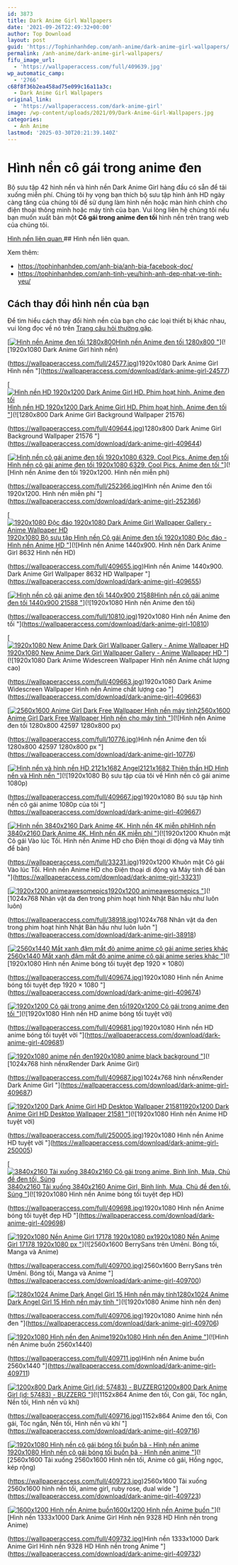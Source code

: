```yaml
---
id: 3873
title: Dark Anime Girl Wallpapers
date: '2021-09-26T22:49:32+00:00'
author: Top Download
layout: post
guid: 'https://Tophinhanhdep.com/anh-anime/dark-anime-girl-wallpapers/'
permalink: /anh-anime/dark-anime-girl-wallpapers/
fifu_image_url:
  - 'https://wallpaperaccess.com/full/409639.jpg'
wp_automatic_camp:
  - '2766'
c68f8f36b2ea458ad75e099c16a11a3c:
  - Dark Anime Girl Wallpapers
original_link:
  - 'https://wallpaperaccess.com/dark-anime-girl'
image: /wp-content/uploads/2021/09/Dark-Anime-Girl-Wallpapers.jpg
categories:
  - Ảnh Anime
lastmod: '2025-03-30T20:21:39.140Z'
---
```

# Hình nền cô gái trong anime đen

Bộ sưu tập 42 hình nền và hình nền Dark Anime Girl hàng đầu có sẵn để tải xuống miễn phí. Chúng tôi hy vọng bạn thích bộ sưu tập hình ảnh HD ngày càng tăng của chúng tôi để sử dụng làm hình nền hoặc màn hình chính cho điện thoại thông minh hoặc máy tính của bạn. Vui lòng liên hệ chúng tôi nếu bạn muốn xuất bản một **Cô gái trong anime đen tối** hình nền trên trang web của chúng tôi.

[Hình nền liên quan ](#related) ## Hình nền liên quan.

   
 Xem thêm:

   
- <https://tophinhanhdep.com/anh-bia/anh-bia-facebook-doc/>
- <https://tophinhanhdep.com/anh-tinh-yeu/hinh-anh-dep-nhat-ve-tinh-yeu/>

## Cách thay đổi hình nền của bạn

Để tìm hiểu cách thay đổi hình nền của bạn cho các loại thiết bị khác nhau, vui lòng đọc về nó trên [Trang câu hỏi thường gặp](https://tophinhanhdep.com/faq/).

  
[[![Hình nền Anime đen tối 1280x800](https://wallpaperaccess.com/full/409639.jpg)Hình nền Anime đen tối 1280x800 "](https://wallpaperaccess.com/download/dark-anime-girl-409639)](![1920x1080 Dark Anime Girl hình nền)

(https://wallpaperaccess.com/full/24577.jpg)1920x1080 Dark Anime Girl Hình nền "](https://wallpaperaccess.com/download/dark-anime-girl-24577)

[[![Hình nền HD 1920x1200 Dark Anime Girl HD.  Phim hoạt hình.  Anime đen tối](https://wallpaperaccess.com/full/324808.jpg)Hình nền HD 1920x1200 Dark Anime Girl HD. Phim hoạt hình. Anime đen tối "](https://wallpaperaccess.com/download/dark-anime-girl-324808)](![1280x800 Dark Anime Girl Background Wallpaper 21576)

(https://wallpaperaccess.com/full/409644.jpg)1280x800 Dark Anime Girl Background Wallpaper 21576 "](https://wallpaperaccess.com/download/dark-anime-girl-409644)

[[![Hình nền cô gái anime đen tối 1920x1080 6329. Cool Pics.  Anime đen tối](https://wallpaperaccess.com/full/409646.jpg)Hình nền cô gái anime đen tối 1920x1080 6329. Cool Pics. Anime đen tối "](https://wallpaperaccess.com/download/dark-anime-girl-409646)](![Hình nền Anime đen tối 1920x1200.  Hình nền miễn phí)

(https://wallpaperaccess.com/full/252366.jpg)Hình nền Anime đen tối 1920x1200. Hình nền miễn phí "](https://wallpaperaccess.com/download/dark-anime-girl-252366)

[[![1920x1080 Độc đáo 1920x1080 Dark Anime Girl Wallpaper Gallery - Anime Wallpaper HD](https://wallpaperaccess.com/full/409649.jpg)1920x1080 Bộ sưu tập Hình nền Cô gái Anime đen tối 1920x1080 Độc đáo - Hình nền Anime HD "](https://wallpaperaccess.com/download/dark-anime-girl-409649)](![Hình nền Anime 1440x900.  Hình nền Dark Anime Girl 8632 Hình nền HD)

(https://wallpaperaccess.com/full/409655.jpg)Hình nền Anime 1440x900. Dark Anime Girl Wallpaper 8632 HD Wallpaper "](https://wallpaperaccess.com/download/dark-anime-girl-409655)

[[![Hình nền cô gái anime đen tối 1440x900 21588](https://wallpaperaccess.com/full/33262.jpg)Hình nền cô gái anime đen tối 1440x900 21588 "](https://wallpaperaccess.com/download/dark-anime-girl-33262)](![1920x1080 Hình nền Anime đen tối)

(https://wallpaperaccess.com/full/10810.jpg)1920x1080 Hình nền Anime đen tối "](https://wallpaperaccess.com/download/dark-anime-girl-10810)

[[![1920x1080 New Anime Dark Girl Wallpaper Gallery - Anime Wallpaper HD](https://wallpaperaccess.com/full/409659.jpg)1920x1080 New Anime Dark Girl Wallpaper Gallery - Anime Wallpaper HD "](https://wallpaperaccess.com/download/dark-anime-girl-409659)](![1920x1080 Dark Anime Widescreen Wallpaper Hình nền Anime chất lượng cao)

(https://wallpaperaccess.com/full/409663.jpg)1920x1080 Dark Anime Widescreen Wallpaper Hình nền Anime chất lượng cao "](https://wallpaperaccess.com/download/dark-anime-girl-409663)

[[![2560x1600 Anime Girl Dark Free Wallpaper Hình nền máy tính](https://wallpaperaccess.com/full/33238.jpg)2560x1600 Anime Girl Dark Free Wallpaper Hình nền cho máy tính "](https://wallpaperaccess.com/download/dark-anime-girl-33238)](![Hình nền Anime đen tối 1280x800 42597 1280x800 px)

(https://wallpaperaccess.com/full/10776.jpg)Hình nền Anime đen tối 1280x800 42597 1280x800 px "](https://wallpaperaccess.com/download/dark-anime-girl-10776)

[[![Hình nền và hình nền HD 2121x1682 Angel](https://wallpaperaccess.com/full/90827.jpg)2121x1682 Thiên thần HD Hình nền và Hình nền "](https://wallpaperaccess.com/download/dark-anime-girl-90827)](![1920x1080 Bộ sưu tập của tôi về Hình nền cô gái anime 1080p)

(https://wallpaperaccess.com/full/409667.jpg)1920x1080 Bộ sưu tập hình nền cô gái anime 1080p của tôi "](https://wallpaperaccess.com/download/dark-anime-girl-409667)

[[![Hình nền 3840x2160 Dark Anime 4K.  Hình nền 4K miễn phí](https://wallpaperaccess.com/full/33233.jpg)Hình nền 3840x2160 Dark Anime 4K. Hình nền 4K miễn phí "](https://wallpaperaccess.com/download/dark-anime-girl-33233)](![1920x1200 Khuôn mặt Cô gái Vào lúc Tối.  Hình nền Anime HD cho Điện thoại di động và Máy tính để bàn)

(https://wallpaperaccess.com/full/33231.jpg)1920x1200 Khuôn mặt Cô gái Vào lúc Tối. Hình nền Anime HD cho Điện thoại di động và Máy tính để bàn "](https://wallpaperaccess.com/download/dark-anime-girl-33231)

[[![1920x1200 animeawesomepics](https://wallpaperaccess.com/full/409670.jpg)1920x1200 animeawesomepics "](https://wallpaperaccess.com/download/dark-anime-girl-409670)](![1024x768 Nhân vật da đen trong phim hoạt hình Nhật Bản hầu như luôn luôn)

(https://wallpaperaccess.com/full/38918.jpg)1024x768 Nhân vật da đen trong phim hoạt hình Nhật Bản hầu như luôn luôn "](https://wallpaperaccess.com/download/dark-anime-girl-38918)

[[![2560x1440 Mắt xanh đậm mắt đỏ anime anime cô gái anime series khác](https://wallpaperaccess.com/full/409673.jpg)2560x1440 Mắt xanh đậm mắt đỏ anime anime cô gái anime series khác "](https://wallpaperaccess.com/download/dark-anime-girl-409673)](![1920x1080 Hình nền Anime bóng tối tuyệt đẹp 1920 × 1080)

(https://wallpaperaccess.com/full/409674.jpg)1920x1080 Hình nền Anime bóng tối tuyệt đẹp 1920 × 1080 "](https://wallpaperaccess.com/download/dark-anime-girl-409674)

[[![1920x1200 Cô gái trong anime đen tối](https://wallpaperaccess.com/full/409677.jpg)1920x1200 Cô gái trong anime đen tối "](https://wallpaperaccess.com/download/dark-anime-girl-409677)](![1920x1080 Hình nền HD anime bóng tối tuyệt vời)

(https://wallpaperaccess.com/full/409681.jpg)1920x1080 Hình nền HD anime bóng tối tuyệt vời "](https://wallpaperaccess.com/download/dark-anime-girl-409681)

[[![1920x1080 anime nền đen](https://wallpaperaccess.com/full/409686.jpg)1920x1080 anime black background "](https://wallpaperaccess.com/download/dark-anime-girl-409686)](![1024x768 hình nềnxRender Dark Anime Girl)

(https://wallpaperaccess.com/full/409687.jpg)1024x768 hình nềnxRender Dark Anime Girl "](https://wallpaperaccess.com/download/dark-anime-girl-409687)

[[![1920x1200 Dark Anime Girl HD Desktop Wallpaper 21581](https://wallpaperaccess.com/full/409690.jpg)1920x1200 Dark Anime Girl HD Desktop Wallpaper 21581 "](https://wallpaperaccess.com/download/dark-anime-girl-409690)](![1920x1080 Hình nền Anime HD tuyệt vời)

(https://wallpaperaccess.com/full/250005.jpg)1920x1080 Hình nền Anime HD tuyệt vời "](https://wallpaperaccess.com/download/dark-anime-girl-250005)

[[![3840x2160 Tải xuống 3840x2160 Cô gái trong anime, Binh lính, Mưa, Chủ đề đen tối, Súng](https://wallpaperaccess.com/full/409692.jpg)3840x2160 Tải xuống 3840x2160 Anime Girl, Binh lính, Mưa, Chủ đề đen tối, Súng "](https://wallpaperaccess.com/download/dark-anime-girl-409692)](![1920x1080 Hình nền Anime bóng tối tuyệt đẹp HD)

(https://wallpaperaccess.com/full/409698.jpg)1920x1080 Hình nền Anime bóng tối tuyệt đẹp HD "](https://wallpaperaccess.com/download/dark-anime-girl-409698)

[[![1920x1080 Nền Anime Girl 17178 1920x1080 px](https://wallpaperaccess.com/full/281991.jpg)1920x1080 Nền Anime Girl 17178 1920x1080 px "](https://wallpaperaccess.com/download/dark-anime-girl-281991)](![2560x1600 BerrySans trên Umění.  Bóng tối, Manga và Anime)

(https://wallpaperaccess.com/full/409700.jpg)2560x1600 BerrySans trên Umění. Bóng tối, Manga và Anime "](https://wallpaperaccess.com/download/dark-anime-girl-409700)

[[![1280x1024 Anime Dark Angel Girl 15 Hình nền máy tính](https://wallpaperaccess.com/full/409703.jpg)1280x1024 Anime Dark Angel Girl 15 Hình nền máy tính "](https://wallpaperaccess.com/download/dark-anime-girl-409703)](![1920x1080 Anime hình nền đen)

(https://wallpaperaccess.com/full/409706.jpg)1920x1080 Anime hình nền đen "](https://wallpaperaccess.com/download/dark-anime-girl-409706)

[[![1920x1080 Hình nền đen Anime](https://wallpaperaccess.com/full/409709.jpg)1920x1080 Hình nền đen Anime "](https://wallpaperaccess.com/download/dark-anime-girl-409709)](![Hình nền Anime buồn 2560x1440)

(https://wallpaperaccess.com/full/409711.jpg)Hình nền Anime buồn 2560x1440 "](https://wallpaperaccess.com/download/dark-anime-girl-409711)

[[![1200x800 Dark Anime Girl (id: 57483) - BUZZERG](https://wallpaperaccess.com/full/409715.jpg)1200x800 Dark Anime Girl (id: 57483) - BUZZERG "](https://wallpaperaccess.com/download/dark-anime-girl-409715)](![1152x864 Anime đen tối, Con gái, Tóc ngắn, Nền tối, Hình nền vũ khí)

(https://wallpaperaccess.com/full/409716.jpg)1152x864 Anime đen tối, Con gái, Tóc ngắn, Nền tối, Hình nền vũ khí "](https://wallpaperaccess.com/download/dark-anime-girl-409716)

[[![1920x1080 Hình nền cô gái bóng tối buồn bã - Hình nền anime](https://wallpaperaccess.com/full/409720.jpg)1920x1080 Hình nền cô gái bóng tối buồn bã - Hình nền anime "](https://wallpaperaccess.com/download/dark-anime-girl-409720)](![2560x1600 Tải xuống 2560x1600 Hình nền tối, Anime cô gái, Hồng ngọc, kép rộng)

(https://wallpaperaccess.com/full/409723.jpg)2560x1600 Tải xuống 2560x1600 hình nền tối, anime girl, ruby ​​rose, dual wide "](https://wallpaperaccess.com/download/dark-anime-girl-409723)

[[![1600x1200 Hình nền Anime buồn](https://wallpaperaccess.com/full/33269.jpg)1600x1200 Hình nền Anime buồn "](https://wallpaperaccess.com/download/dark-anime-girl-33269)](![Hình nền 1333x1000 Dark Anime Girl Hình nền 9328 HD Hình nền trong Anime)

(https://wallpaperaccess.com/full/409732.jpg)Hình nền 1333x1000 Dark Anime Girl Hình nền 9328 HD Hình nền trong Anime "](https://wallpaperaccess.com/download/dark-anime-girl-409732)
